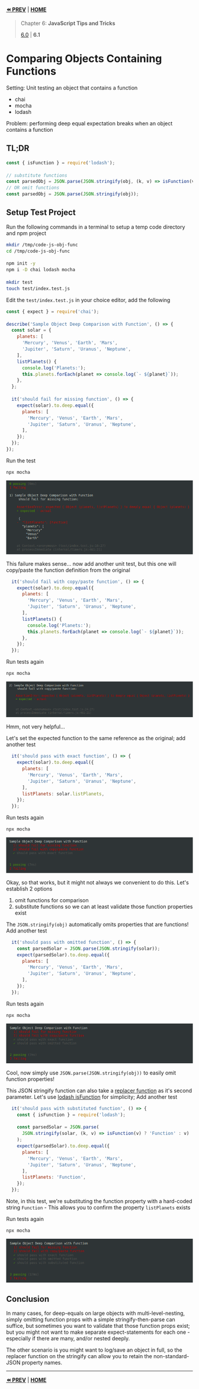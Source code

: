**[⏪ PREV](./5259d907-1870-41d0-8764-fca3eed75c7e.md)** | **[HOME](./index.md)**

> Chapter 6: **JavaScript Tips and Tricks**
>
> [6.0](./5259d907-1870-41d0-8764-fca3eed75c7e.md) |
**6.1**


# Comparing Objects Containing Functions

Setting: Unit testing an object that contains a function
- chai
- mocha
- lodash

Problem: performing deep equal expectation breaks when an object contains a function

## TL;DR

```js
const { isFunction } = require('lodash');

// substitute functions
const parsedObj = JSON.parse(JSON.stringify(obj, (k, v) => isFunction(v) ? 'Function' : v));
// OR omit functions
const parsedObj = JSON.parse(JSON.stringify(obj));
```

## Setup Test Project

Run the following commands in a terminal to setup a temp code directory and npm
project
```bash
mkdir /tmp/code-js-obj-func
cd /tmp/code-js-obj-func

npm init -y
npm i -D chai lodash mocha

mkdir test
touch test/index.test.js
```

Edit the `test/index.test.js` in your choice editor, add the following
```js
const { expect } = require('chai');

describe('Sample Object Deep Comparison with Function', () => {
  const solar = {
    planets: [
      'Mercury', 'Venus', 'Earth', 'Mars',
      'Jupiter', 'Saturn', 'Uranus', 'Neptune',
    ],
    listPlanets() {
      console.log('Planets:');
      this.planets.forEach(planet => console.log(`- ${planet}`));
    },
  };

  it('should fail for missing function', () => {
    expect(solar).to.deep.equal({
      planets: [
        'Mercury', 'Venus', 'Earth', 'Mars',
        'Jupiter', 'Saturn', 'Uranus', 'Neptune',
      ],
    });
  });
});
```

Run the test
```js
npx mocha
```

![](../img/js-obj-expect-missing-func.png)

This failure makes sense... now add another unit test, but this one will
copy/paste the function definition from the original

```js
  it('should fail with copy/paste function', () => {
    expect(solar).to.deep.equal({
      planets: [
        'Mercury', 'Venus', 'Earth', 'Mars',
        'Jupiter', 'Saturn', 'Uranus', 'Neptune',
      ],
      listPlanets() {
        console.log('Planets:');
        this.planets.forEach(planet => console.log(`- ${planet}`));
      },
    });
  });
```

Run tests again
```js
npx mocha
```

![](../img/js-obj-expect-copy-func.png)

Hmm, not very helpful...

Let's set the expected function to the same reference as the original; add
another test

```js
  it('should pass with exact function', () => {
    expect(solar).to.deep.equal({
      planets: [
        'Mercury', 'Venus', 'Earth', 'Mars',
        'Jupiter', 'Saturn', 'Uranus', 'Neptune',
      ],
      listPlanets: solar.listPlanets,
    });
  });
```

Run tests again
```js
npx mocha
```

![](../img/js-obj-expect-exact-func.png)

Okay, so that works, but it might not always we convenient to do this. Let's
establish 2 options
1. omit functions for comparison
2. substitute functions so we can at least validate those function properties
   exist

The `JSON.stringify(obj)` automatically omits properties that are functions!
Add another test

```js
  it('should pass with omitted function', () => {
    const parsedSolar = JSON.parse(JSON.stringify(solar));
    expect(parsedSolar).to.deep.equal({
      planets: [
        'Mercury', 'Venus', 'Earth', 'Mars',
        'Jupiter', 'Saturn', 'Uranus', 'Neptune',
      ],
    });
  });
```

Run tests again
```js
npx mocha
```

![](../img/js-obj-expect-omitted-func.png)

Cool, now simply use `JSON.parse(JSON.stringify(obj))` to easily omit function
properties!

This JSON stringify function can also take a
[replacer function](https://developer.mozilla.org/en-US/docs/Web/JavaScript/Reference/Global_Objects/JSON/stringify#the_replacer_parameter)
as it's second parameter. Let's use
[lodash isFunction](https://lodash.com/docs/4.17.15#isFunction) for simplicity; Add another test

```js
  it('should pass with substituted function', () => {
    const { isFunction } = require('lodash');

    const parsedSolar = JSON.parse(
      JSON.stringify(solar, (k, v) => isFunction(v) ? 'Function' : v)
    );
    expect(parsedSolar).to.deep.equal({
      planets: [
        'Mercury', 'Venus', 'Earth', 'Mars',
        'Jupiter', 'Saturn', 'Uranus', 'Neptune',
      ],
      listPlanets: 'Function',
    });
  });
```

Note, in this test, we're substituting the function property with a hard-coded
string `Function` - This allows you to confirm the property `listPlanets` exists

Run tests again
```js
npx mocha
```

![](../img/js-obj-expect-subs-func.png)

## Conclusion

In many cases, for deep-equals on large objects with multi-level-nesting, simply
omitting function props with a simple stringify-then-parse can suffice, but
sometimes you want to validate that those function props exist; but you might
not want to make separate expect-statements for each one - especially if there
are many, and/or nested deeply.

The other scenario is you might want to log/save an object in full, so the
replacer function on the stringify can allow you to retain the
non-standard-JSON property names.


---

**[⏪ PREV](./5259d907-1870-41d0-8764-fca3eed75c7e.md)** | **[HOME](./index.md)**

